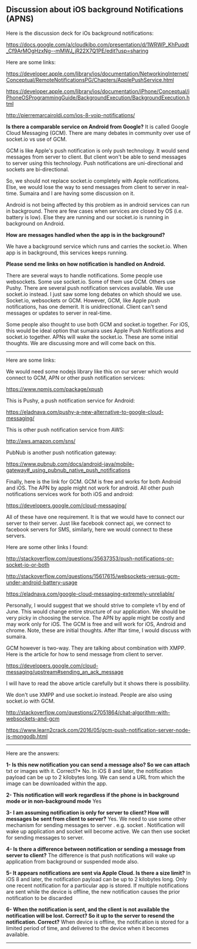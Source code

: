 

**Discussion about iOS background Notifications (APNS)**
----------------------------------------------------

Here is the discussion deck for iOs background notifications:

https://docs.google.com/a/cloudkibo.com/presentation/d/1WRWP_KhPuqdt_Cf9ArMOgHzxNg--mMWJ_jR22X7Q1PE/edit?usp=sharing

Here are some links:

https://developer.apple.com/library/ios/documentation/NetworkingInternet/Conceptual/RemoteNotificationsPG/Chapters/ApplePushService.html

https://developer.apple.com/library/ios/documentation/iPhone/Conceptual/iPhoneOSProgrammingGuide/BackgroundExecution/BackgroundExecution.html

http://pierremarcairoldi.com/ios-8-voip-notifications/


**Is there a comparable service on Android from Google?**
It is called Google Cloud Messaging (GCM). There are many debates in community over use of socket.io vs use of GCM.

GCM is like Apple's push notification is only push technology. It would send messages from server to client. But client won't be able to send messages to server using this technology. Push notifications are uni-directional and sockets are bi-directional.

So, we should not replace socket.io completely with Apple notifications. Else, we would lose the way to send messages from client to server in real-time. Sumaira and I are having some discussion on it.

Android is not being affected by this problem as in android services can run in background. There are few cases when services are closed by OS (i.e. battery is low). Else they are running and our socket.io is running in background on Android.

**How are messages handled when the app is in the background?**

We have a background service which runs and carries the socket.io. When app is in background, this services keeps running.

**Please send me links on how notification is handled on Android.**

There are several ways to handle notifications. Some people use websockets. Some use socket.io. Some of them use GCM. Others use Pushy. There are several push notification services available. We use socket.io instead. I just saw some long debates on which should we use. Socket.io, websockets or GCM. However, GCM, like Apple push notifications, has one demerit. It is unidirectional. Client can't send messages or updates to server in real-time.

Some people also thought to use both GCM and socket.io together. For iOS, this would be ideal option that sumaira uses Apple Push Notifications and socket.io together. APNs will wake the socket.io. These are some initial thoughts. We are discussing more and will come back on this.

------------------------------------------------------------------------
Here are some links:

We would need some nodejs library like this on our server which would connect to GCM, APN or other push notification services:

https://www.npmjs.com/package/xpush

This is Pushy, a push notification service for Android:

https://eladnava.com/pushy-a-new-alternative-to-google-cloud-messaging/

This is other push notification service from AWS:

http://aws.amazon.com/sns/

PubNub is another push notification gateway:

https://www.pubnub.com/docs/android-java/mobile-gateway#_using_pubnub_native_push_notifications

Finally, here is the link for GCM. GCM is free and works for both Android and iOS. The APN by apple might not work for android. All other push notifications services work for both iOS and android:

https://developers.google.com/cloud-messaging/

All of these have one requirement. It is that we would have to connect our server to their server. Just like facebook connect api, we connect to facebook servers for SMS, similarly, here we would connect to these servers.

Here are some other links I found:

http://stackoverflow.com/questions/35637353/push-notifications-or-socket-io-or-both

http://stackoverflow.com/questions/15617615/websockets-versus-gcm-under-android-battery-usage

https://eladnava.com/google-cloud-messaging-extremely-unreliable/

Personally, I would suggest that we should strive to complete v1 by end of June. This would change entire structure of our application. We should be very picky in choosing the service. The APN by apple might be costly and may work only for iOS. The GCM is free and will work for iOS, Android and chrome.
Note, these are initial thoughts. After Iftar time, I would discuss with sumaira.

GCM however is two-way. They are talking about combination with XMPP. Here is the article for how to send message from client to server.

https://developers.google.com/cloud-messaging/upstream#sending_an_ack_message

I will have to read the above article carefully but it shows there is possibility.

We don't use XMPP and use socket.io instead. People are also using socket.io with GCM.

http://stackoverflow.com/questions/27051864/chat-algorithm-with-websockets-and-gcm

https://www.learn2crack.com/2016/05/gcm-push-notification-server-node-js-mongodb.html

--------------------------------------------------------------

Here are the answers:

**1- Is this new notification you can send a message also? So we can attach**
txt or images with it. Correct?*
          No. In iOS 8 and later, the notification payload can be up to  2
kilobytes long. We can send a URL from which the image can be
downloaded within the app.

**2- This notification will work regardless if the phone is in background
mode or in non-background mode**
               Yes

**3- I am assuming notification is only for server to client? How will
messages be sent from client to server?**
              Yes. We need to use some other mechanism for sending messages
to server . e.g. socket . Notification will wake up application and socket
will become active. We can then use socket for sending messages to server.

**4- Is there a difference between notification or sending a message from server to client?**
              The difference is that push notifications will wake up
application from background or suspended mode also.

**5- It appears notifications are sent via Apple Cloud. Is there a size
limit?**
                In iOS 8 and later, the notification payload can be up to  2
kilobytes long. Only one recent notification for a particular app is
stored. If multiple notifications are sent while the device is offline, the
new notification causes the prior notification to be discarded

**6- When the notification is sent, and the client is not available the
notification will be lost. Correct? So it up to the server to resend the
notification. Correct?**
               When device is offline, the notification is stored for a
limited period of time, and delivered to the device when it becomes
available.

------------------------------------